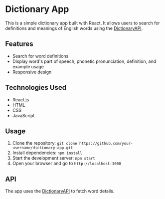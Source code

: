 # Dictionary App

This is a simple dictionary app built with React. It allows users to search for definitions and meanings of English words using the [DictionaryAPI](https://dictionaryapi.dev/).

## Features

- Search for word definitions
- Display word's part of speech, phonetic pronunciation, definition, and example usage
- Responsive design

## Technologies Used

- React.js
- HTML
- CSS
- JavaScript

## Usage

1. Clone the repository: `git clone https://github.com/your-username/dictionary-app.git`
2. Install dependencies: `npm install`
3. Start the development server: `npm start`
4. Open your browser and go to `http://localhost:3000`

## API

The app uses the [DictionaryAPI](https://dictionaryapi.dev/) to fetch word details.
